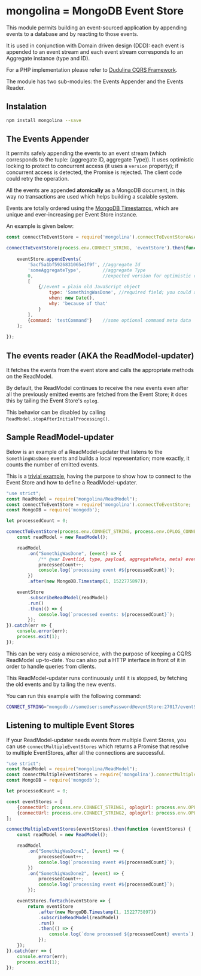 # mongolina = MongoDB Event Store

This module permits building an event-sourced application by appending events to a database and by reacting to those events.

It is used in conjunction with Domain driven design (DDD): each event is appended to an event stream and each event stream corresponds to an Aggregate instance (type and ID).

For a PHP implementation please refer to [Dudulina CQRS Framework](https://github.com/xprt64/dudulina).

The module has two sub-modules: the Events Appender and the Events Reader.

## Instalation

```bash
npm install mongolina --save
```

## The Events Appender

It permits safely appending the events to an event stream (which corresponds to the tuple: (aggregate ID, aggregate Type)). 
It uses optimistic locking to protect to concurrent access (it uses a `version` property); 
if concurrent access is detected, the Promise is rejected. The client code could retry the operation.

All the events are appended **atomically** as a MongoDB document, in this way no transactions are used which helps building a scalable system. 

Events are totally ordered using the [MongoDB Timestamps](https://www.mongodb.com/presentations/implementation-of-cluster-wide-causal-consistency-in-mongodb), 
which are unique and ever-increasing per Event Store instance. 

An example is given below:

```javascript
const connectToEventStore = require('mongolina').connectToEventStoreAsAppender;

connectToEventStore(process.env.CONNECT_STRING, 'eventStore').then(function (eventStore) {
    
	eventStore.appendEvents(
        '5acf5a1bf5926831065e1f9f', //aggregate Id
        'someAggregateType',        //aggregate Type
        0,                          //expected version for optimistic concurrency
        [    
            {//event = plain old JavaScript object
                type: 'SomethingWasDone', //required field; you could also use 'eventClass' instead of 'type'
                when: new Date(),
                why: 'because of that'
            }
        ],
        {command: 'testCommand'}    //some optional command meta data
    );
	
});
```
## The events reader (AKA the ReadModel-updater)
 
It fetches the events from the event store and calls the appropriate methods on the ReadModel.

By default, the ReadModel continues to receive the new events even after all the previously emitted events are fetched 
from the Event Store; it does this by tailing the Event Store's `oplog`.

This behavior can be disabled by calling `ReadModel.stopAfterInitialProcessing()`.

## Sample ReadModel-updater

Below is an example of a ReadModel-updater that listens to the `SomethingWasDone` events and builds a local
representation; more exactly, it counts the number of emitted events.

This is a [trivial example](https://github.com/xprt64/mongolina/blob/master/sample/read/simple-readmodel.js),
 having the purpose to show how to connect to the Event Store and how to define a ReadModel-updater.

```javascript
"use strict";
const ReadModel = require("mongolina/ReadModel");
const connectToEventStore = require('mongolina').connectToEventStore;
const MongoDB = require('mongodb');

let processedCount = 0;

connectToEventStore(process.env.CONNECT_STRING, process.env.OPLOG_CONNECT_STRING).then(function (eventStore) {
    const readModel = new ReadModel();

    readModel
        .on("SomethigWasDone", (event) => {
        	/** @var Event(id, type, payload, aggregateMeta, meta) event */
            processedCount++;
            console.log(`processing event #${processedCount}`);
        })
        .after(new MongoDB.Timestamp(1, 1522775897));

    eventStore
        .subscribeReadModel(readModel)
        .run()
        .then(() => {
            console.log(`processed events: ${processedCount}`);
        });
}).catch(err => {
    console.error(err);
    process.exit(1);
});
```

This can be very easy a microservice, with the purpose of keeping a CQRS ReadModel up-to-date. 
You can also put a HTTP interface in front of it in order to handle queries from clients.

This ReadModel-updater runs continuously until it is stopped, by fetching the old events 
and by tailing the new events.

You can run this example with the following command:

```bash
CONNECT_STRING="mongodb://someUser:somePassword@eventStore:27017/eventStore" OPLOG_CONNECT_STRING="mongodb://someUser:somePassword@eventStore:27017/local" node simple-readmodel.js
```

## Listening to multiple Event Stores

If your ReadModel-updater needs events from multiple Event Stores, you can use `connectMultipleEventStores` which returns
a Promise that resolve to multiple EventStores, after all the connections are successful.

```javascript
"use strict";
const ReadModel = require("mongolina/ReadModel");
const connectMultipleEventStores = require('mongolina').connectMultipleEventStores;
const MongoDB = require('mongodb');

let processedCount = 0;

const eventStores = [
    {connectUrl: process.env.CONNECT_STRING1, oplogUrl: process.env.OPLOG_CONNECT_STRING1},
    {connectUrl: process.env.CONNECT_STRING2, oplogUrl: process.env.OPLOG_CONNECT_STRING2}
];

connectMultipleEventStores(eventStores).then(function (eventStores) {
    const readModel = new ReadModel();

    readModel
        .on("SomethigWasDone1", (event) => {
            processedCount++;
            console.log(`processing event #${processedCount}`);
        })
        .on("SomethigWasDone2", (event) => {
            processedCount++;
            console.log(`processing event #${processedCount}`);
        });

    eventStores.forEach(eventStore => {
        return eventStore
            .after(new MongoDB.Timestamp(1, 1522775897))
            .subscribeReadModel(readModel)
            .run()
            .then(() => {
                console.log(`done processed ${processedCount} events`);
            });
    });
}).catch(err => {
    console.error(err);
    process.exit(1);
});
```